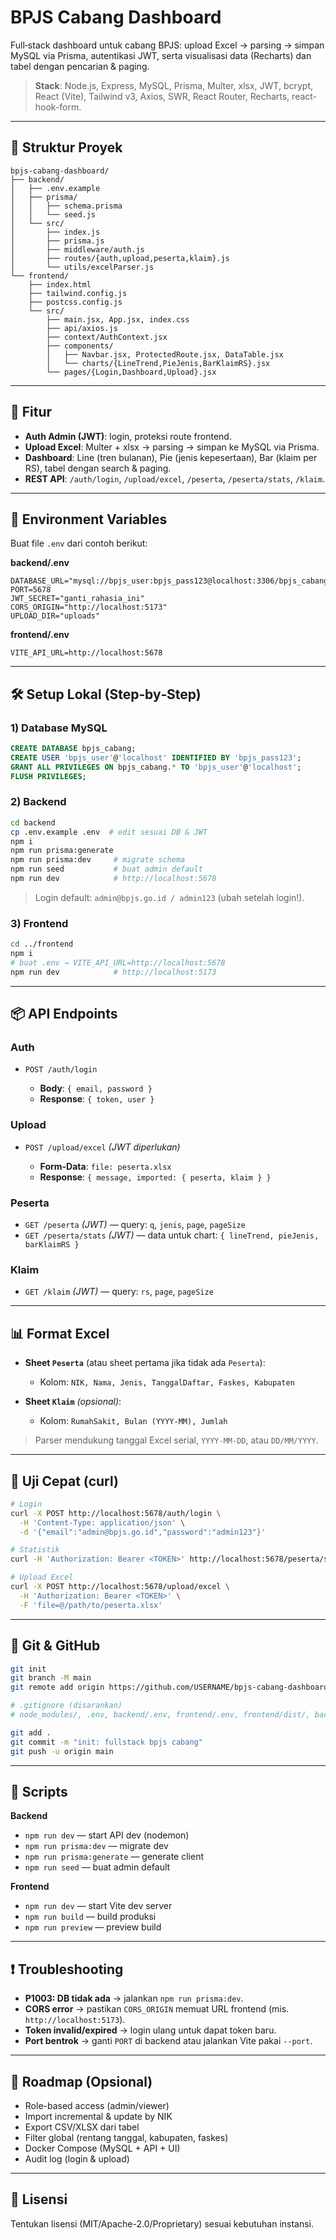 # BPJS Cabang Dashboard

Full‑stack dashboard untuk cabang BPJS: upload Excel → parsing → simpan MySQL via Prisma, autentikasi JWT, serta visualisasi data (Recharts) dan tabel dengan pencarian & paging.

> **Stack**: Node.js, Express, MySQL, Prisma, Multer, xlsx, JWT, bcrypt, React (Vite), Tailwind v3, Axios, SWR, React Router, Recharts, react-hook-form.

---

## 📁 Struktur Proyek

```
bpjs-cabang-dashboard/
├── backend/
│   ├── .env.example
│   ├── prisma/
│   │   ├── schema.prisma
│   │   └── seed.js
│   └── src/
│       ├── index.js
│       ├── prisma.js
│       ├── middleware/auth.js
│       ├── routes/{auth,upload,peserta,klaim}.js
│       └── utils/excelParser.js
└── frontend/
    ├── index.html
    ├── tailwind.config.js
    ├── postcss.config.js
    └── src/
        ├── main.jsx, App.jsx, index.css
        ├── api/axios.js
        ├── context/AuthContext.jsx
        ├── components/
        │   ├── Navbar.jsx, ProtectedRoute.jsx, DataTable.jsx
        │   └── charts/{LineTrend,PieJenis,BarKlaimRS}.jsx
        └── pages/{Login,Dashboard,Upload}.jsx
```

---

## 🚀 Fitur

* **Auth Admin (JWT)**: login, proteksi route frontend.
* **Upload Excel**: Multer + xlsx → parsing → simpan ke MySQL via Prisma.
* **Dashboard**: Line (tren bulanan), Pie (jenis kepesertaan), Bar (klaim per RS), tabel dengan search & paging.
* **REST API**: `/auth/login`, `/upload/excel`, `/peserta`, `/peserta/stats`, `/klaim`.

---

## 🔐 Environment Variables

Buat file `.env` dari contoh berikut:

**backend/.env**

```
DATABASE_URL="mysql://bpjs_user:bpjs_pass123@localhost:3306/bpjs_cabang"
PORT=5678
JWT_SECRET="ganti_rahasia_ini"
CORS_ORIGIN="http://localhost:5173"
UPLOAD_DIR="uploads"
```

**frontend/.env**

```
VITE_API_URL=http://localhost:5678
```

---

## 🛠️ Setup Lokal (Step‑by‑Step)

### 1) Database MySQL

```sql
CREATE DATABASE bpjs_cabang;
CREATE USER 'bpjs_user'@'localhost' IDENTIFIED BY 'bpjs_pass123';
GRANT ALL PRIVILEGES ON bpjs_cabang.* TO 'bpjs_user'@'localhost';
FLUSH PRIVILEGES;
```

### 2) Backend

```bash
cd backend
cp .env.example .env  # edit sesuai DB & JWT
npm i
npm run prisma:generate
npm run prisma:dev     # migrate schema
npm run seed           # buat admin default
npm run dev            # http://localhost:5678
```

> Login default: `admin@bpjs.go.id / admin123` (ubah setelah login!).

### 3) Frontend

```bash
cd ../frontend
npm i
# buat .env → VITE_API_URL=http://localhost:5678
npm run dev            # http://localhost:5173
```

---

## 📦 API Endpoints

### Auth

* `POST /auth/login`

  * **Body**: `{ email, password }`
  * **Response**: `{ token, user }`

### Upload

* `POST /upload/excel` *(JWT diperlukan)*

  * **Form-Data**: `file: peserta.xlsx`
  * **Response**: `{ message, imported: { peserta, klaim } }`

### Peserta

* `GET /peserta` *(JWT)* — query: `q`, `jenis`, `page`, `pageSize`
* `GET /peserta/stats` *(JWT)* — data untuk chart: `{ lineTrend, pieJenis, barKlaimRS }`

### Klaim

* `GET /klaim` *(JWT)* — query: `rs`, `page`, `pageSize`

---

## 📊 Format Excel

* **Sheet `Peserta`** (atau sheet pertama jika tidak ada `Peserta`):

  * Kolom: `NIK, Nama, Jenis, TanggalDaftar, Faskes, Kabupaten`
* **Sheet `Klaim`** *(opsional)*:

  * Kolom: `RumahSakit, Bulan (YYYY-MM), Jumlah`

> Parser mendukung tanggal Excel serial, `YYYY-MM-DD`, atau `DD/MM/YYYY`.

---

## 🧪 Uji Cepat (curl)

```bash
# Login
curl -X POST http://localhost:5678/auth/login \
  -H 'Content-Type: application/json' \
  -d '{"email":"admin@bpjs.go.id","password":"admin123"}'

# Statistik
curl -H 'Authorization: Bearer <TOKEN>' http://localhost:5678/peserta/stats

# Upload Excel
curl -X POST http://localhost:5678/upload/excel \
  -H 'Authorization: Bearer <TOKEN>' \
  -F 'file=@/path/to/peserta.xlsx'
```

---

## 🧭 Git & GitHub

```bash
git init
git branch -M main
git remote add origin https://github.com/USERNAME/bpjs-cabang-dashboard.git

# .gitignore (disarankan)
# node_modules/, .env, backend/.env, frontend/.env, frontend/dist/, backend/uploads/

git add .
git commit -m "init: fullstack bpjs cabang"
git push -u origin main
```

---

## 🧰 Scripts

**Backend**

* `npm run dev` — start API dev (nodemon)
* `npm run prisma:dev` — migrate dev
* `npm run prisma:generate` — generate client
* `npm run seed` — buat admin default

**Frontend**

* `npm run dev` — start Vite dev server
* `npm run build` — build produksi
* `npm run preview` — preview build

---

## ❗ Troubleshooting

* **P1003: DB tidak ada** → jalankan `npm run prisma:dev`.
* **CORS error** → pastikan `CORS_ORIGIN` memuat URL frontend (mis. `http://localhost:5173`).
* **Token invalid/expired** → login ulang untuk dapat token baru.
* **Port bentrok** → ganti `PORT` di backend atau jalankan Vite pakai `--port`.

---

## 🧭 Roadmap (Opsional)

* Role-based access (admin/viewer)
* Import incremental & update by NIK
* Export CSV/XLSX dari tabel
* Filter global (rentang tanggal, kabupaten, faskes)
* Docker Compose (MySQL + API + UI)
* Audit log (login & upload)

---

## 📄 Lisensi

Tentukan lisensi (MIT/Apache-2.0/Proprietary) sesuai kebutuhan instansi.
